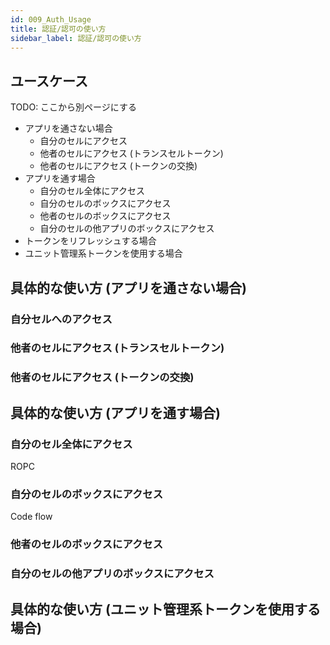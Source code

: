 ```yaml
---
id: 009_Auth_Usage
title: 認証/認可の使い方
sidebar_label: 認証/認可の使い方
---
```


## ユースケース

TODO: ここから別ページにする

- アプリを通さない場合
  - 自分のセルにアクセス
  - 他者のセルにアクセス (トランスセルトークン)
  - 他者のセルにアクセス (トークンの交換)
- アプリを通す場合
  - 自分のセル全体にアクセス
  - 自分のセルのボックスにアクセス
  - 他者のセルのボックスにアクセス
  - 自分のセルの他アプリのボックスにアクセス
- トークンをリフレッシュする場合
- ユニット管理系トークンを使用する場合

## 具体的な使い方 (アプリを通さない場合)

### 自分セルへのアクセス

### 他者のセルにアクセス (トランスセルトークン)

### 他者のセルにアクセス (トークンの交換)

## 具体的な使い方 (アプリを通す場合)

### 自分のセル全体にアクセス

ROPC

### 自分のセルのボックスにアクセス

Code flow

### 他者のセルのボックスにアクセス

### 自分のセルの他アプリのボックスにアクセス

## 具体的な使い方 (ユニット管理系トークンを使用する場合)
